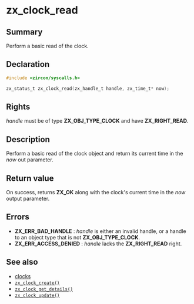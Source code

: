 <!-- Generated by zircon/scripts/update-docs-from-fidl, do not edit! -->
# zx_clock_read

## Summary

Perform a basic read of the clock.

## Declaration

```c
#include <zircon/syscalls.h>

zx_status_t zx_clock_read(zx_handle_t handle, zx_time_t* now);
```

## Rights

*handle* must be of type **ZX_OBJ_TYPE_CLOCK** and have **ZX_RIGHT_READ**.

## Description

Perform a basic read of the clock object and return its current time in the
*now* out parameter.

## Return value

On success, returns **ZX_OK** along with the clock's current time in the *now* output parameter.

## Errors

 - **ZX_ERR_BAD_HANDLE** : *handle* is either an invalid handle, or a handle to
   an object type that is not **ZX_OBJ_TYPE_CLOCK**.
 - **ZX_ERR_ACCESS_DENIED** : *handle* lacks the **ZX_RIGHT_READ** right.

## See also

 - [clocks]
 - [`zx_clock_create()`]
 - [`zx_clock_get_details()`]
 - [`zx_clock_update()`]

[clocks]: /docs/reference/kernel_objects/clock.md
[`zx_clock_create()`]: clock_create.md
[`zx_clock_get_details()`]: clock_get_details.md
[`zx_clock_update()`]: clock_update.md

